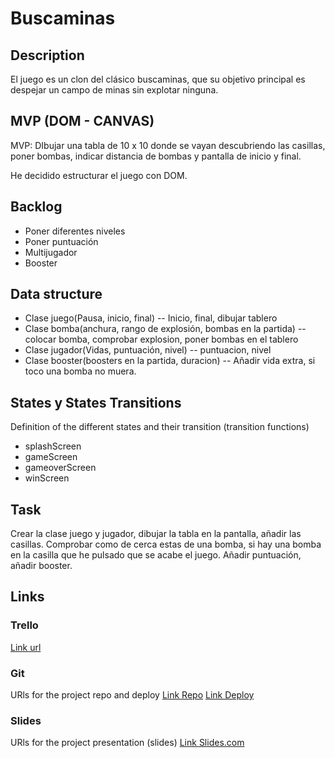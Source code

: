 # Buscaminas

## Description

El juego es un clon del clásico buscaminas, que su objetivo principal es despejar un campo de minas sin explotar ninguna.

## MVP (DOM - CANVAS)

MVP: DIbujar una tabla de 10 x 10 donde se vayan descubriendo las casillas, poner bombas, indicar distancia de bombas y pantalla de inicio y final.

He decidido estructurar el juego con DOM.

## Backlog

- Poner diferentes niveles
- Poner puntuación
- Multijugador
- Booster

## Data structure

- Clase juego(Pausa, inicio, final)
  -- Inicio, final, dibujar tablero
- Clase bomba(anchura, rango de explosión, bombas en la partida)
  -- colocar bomba, comprobar explosion, poner bombas en el tablero
- Clase jugador(Vidas, puntuación, nivel)
  -- puntuacion, nivel
- Clase booster(boosters en la partida, duracion)
  -- Añadir vida extra, si toco una bomba no muera.

## States y States Transitions

Definition of the different states and their transition (transition functions)

- splashScreen
- gameScreen
- gameoverScreen
- winScreen

## Task

Crear la clase juego y jugador, dibujar la tabla en la pantalla, añadir las casillas. Comprobar como de cerca estas de una bomba, si hay una bomba en la casilla que he pulsado que se acabe el juego. Añadir puntuación, añadir booster.

## Links

### Trello

[Link url](https://trello.com/b/vWeldmEq/juego-modulo1)

### Git

URls for the project repo and deploy
[Link Repo](https://github.com/bypepe77/Buscaminas)
[Link Deploy](http://github.com)

### Slides

URls for the project presentation (slides)
[Link Slides.com](http://slides.com)
